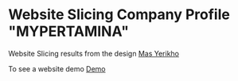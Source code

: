 # Website Slicing Company Profile "MYPERTAMINA"
Website Slicing results from the design <a href="https://www.facebook.com/profile.php?id=100014195055792">Mas Yerikho </a>

To see a website demo <a href="https://mfebriann.github.io/SlicingMYPERTAMINA">Demo</a>
